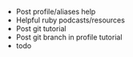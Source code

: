 * Post profile/aliases help
* Helpful ruby podcasts/resources
* Post git tutorial
* Post git branch in profile tutorial
* todo
